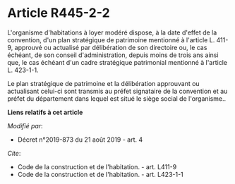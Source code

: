 # Article R445-2-2

L'organisme d'habitations à loyer modéré dispose, à la date d'effet de la convention, d'un plan stratégique de patrimoine
mentionné à l'article L. 411-9, approuvé ou actualisé par délibération de son directoire ou, le cas échéant, de son conseil
d'administration, depuis moins de trois ans ainsi que, le cas échéant d'un cadre stratégique patrimonial mentionné à
l'article L. 423-1-1.

Le plan stratégique de patrimoine et la délibération approuvant ou actualisant celui-ci sont transmis au préfet signataire de
la convention et au préfet du département dans lequel est situé le siège social de l'organisme..

**Liens relatifs à cet article**

_Modifié par_:

  - Décret n°2019-873 du 21 août 2019 - art. 4

_Cite_:

  - Code de la construction et de l'habitation. - art. L411-9
  - Code de la construction et de l'habitation. - art. L423-1-1
